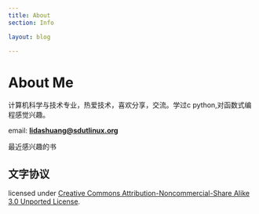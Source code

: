```yaml
---
title: About
section: Info

layout: blog

---
```


About Me
===========================

计算机科学与技术专业，热爱技术，喜欢分享，交流。学过c python,对函数式编程感觉兴趣。

email: **lidashuang@sdutlinux.org**

最近感兴趣的书

<script type="text/javascript" src="http://www.douban.com/service/badge/lidashuang/?show=wishlist&amp;n=9&amp;columns=9&amp;hidelogo=yes&amp;cat=book" ></script>

[jekyll]: http://github.com/mreid/jekyll/
[markdown]: http://daringfireball.net/projects/markdown/

文字协议
--------------

licensed under  <a rel="license" href="http://creativecommons.org/licenses/by-nc-sa/3.0/">Creative Commons Attribution-Noncommercial-Share Alike 3.0 Unported License</a>.
